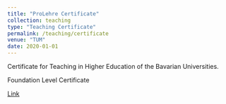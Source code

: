 ```yaml
---
title: "ProLehre Certificate"
collection: teaching
type: "Teaching Certificate"
permalink: /teaching/certificate
venue: "TUM"
date: 2020-01-01
---
```


Certificate for Teaching in Higher Education of the Bavarian Universities.

Foundation Level Certificate

[Link](https://www.prolehre.tum.de/en/prolehre/programs-services/courses-certification/certificates/)


